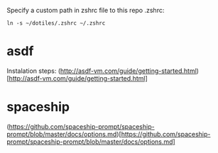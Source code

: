 
Specify a custom path in zshrc file to this repo .zshrc:

`ln -s ~/dotiles/.zshrc ~/.zshrc`


# asdf

Instalation steps:
(http://asdf-vm.com/guide/getting-started.html)[http://asdf-vm.com/guide/getting-started.html]

# spaceship

(https://github.com/spaceship-prompt/spaceship-prompt/blob/master/docs/options.md)[https://github.com/spaceship-prompt/spaceship-prompt/blob/master/docs/options.md]
